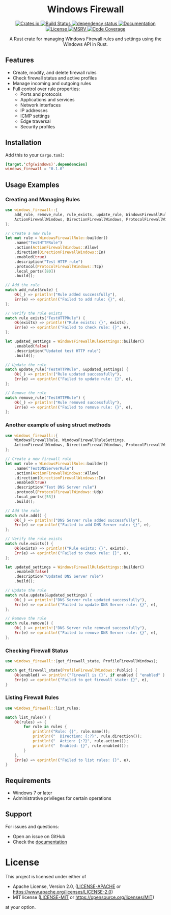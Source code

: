 <h1 align="center">Windows Firewall</h1>

<p align="center">
  <a href="https://crates.io/crates/windows_firewall">
    <img src="https://img.shields.io/crates/v/windows_firewall" alt="Crates.io">
  </a>
  <a href="https://github.com/lhenry-dev/windows-firewall-rs/actions/workflows/ci.yml?query=branch%3Amain">
    <img src="https://img.shields.io/github/actions/workflow/status/lhenry-dev/windows-firewall-rs/ci.yml?branch=main" alt="Build Status">
  </a>
  <a href="https://deps.rs/repo/github/lhenry-dev/windows-firewall-rs">
    <img src="https://deps.rs/repo/github/lhenry-dev/windows-firewall-rs/status.svg" alt="dependency status">
  </a>
  <a href="https://docs.rs/windows_firewall">
    <img src="https://docs.rs/windows_firewall/badge.svg" alt="Documentation">
  </a>
  <a href="https://crates.io/crates/windows_firewall">
    <img src="https://img.shields.io/crates/l/windows_firewall" alt="License">
  </a>
  <a href="https://github.com/rust-lang/rust/releases/tag/1.78.0">
    <img src="https://img.shields.io/badge/MSRV-1.78.0-dea584.svg?logo=rust)" alt="MSRV">
  </a>
  <a href="https://codecov.io/gh/lhenry-dev/windows-firewall-rs" >
    <img src="https://codecov.io/gh/lhenry-dev/windows-firewall-rs/graph/badge.svg?token=3M3WXGC4KW" alt="Code Coverage">
  </a>
</p>

<p align="center">
  A Rust crate for managing Windows Firewall rules and settings using the Windows API in Rust.
</p>

## Features

- Create, modify, and delete firewall rules
- Check firewall status and active profiles
- Manage incoming and outgoing rules
- Full control over rule properties:
  - Ports and protocols
  - Applications and services
  - Network interfaces
  - IP addresses
  - ICMP settings
  - Edge traversal
  - Security profiles

## Installation

Add this to your `Cargo.toml`:

```toml
[target.'cfg(windows)'.dependencies]
windows_firewall = "0.1.0"
```

## Usage Examples

### Creating and Managing Rules

```rust
use windows_firewall::{
    add_rule, remove_rule, rule_exists, update_rule, WindowsFirewallRule, WindowsFirewallRuleSettings,
    ActionFirewallWindows, DirectionFirewallWindows, ProtocolFirewallWindows
};

// Create a new rule
let mut rule = WindowsFirewallRule::builder()
    .name("TestHTTPRule")
    .action(ActionFirewallWindows::Allow)
    .direction(DirectionFirewallWindows::In)
    .enabled(true)
    .description("Test HTTP rule")
    .protocol(ProtocolFirewallWindows::Tcp)
    .local_ports([80])
    .build();

// Add the rule
match add_rule(&rule) {
    Ok(_) => println!("Rule added successfully"),
    Err(e) => eprintln!("Failed to add rule: {}", e),
};

// Verify the rule exists
match rule_exists("TestHTTPRule") {
    Ok(exists) => println!("Rule exists: {}", exists),
    Err(e) => eprintln!("Failed to check rule: {}", e),
};

let updated_settings = WindowsFirewallRuleSettings::builder()
    .enabled(false)
    .description("Updated test HTTP rule")
    .build();

// Update the rule
match update_rule("TestHTTPRule", &updated_settings) {
    Ok(_) => println!("Rule updated successfully"),
    Err(e) => eprintln!("Failed to update rule: {}", e),
};

// Remove the rule
match remove_rule("TestHTTPRule") {
    Ok(_) => println!("Rule removed successfully"),
    Err(e) => eprintln!("Failed to remove rule: {}", e),
};
```

### Another example of using struct methods

```rust
use windows_firewall::{
    WindowsFirewallRule, WindowsFirewallRuleSettings,
    ActionFirewallWindows, DirectionFirewallWindows, ProtocolFirewallWindows
};

// Create a new firewall rule
let mut rule = WindowsFirewallRule::builder()
    .name("TestDNSServerRule")
    .action(ActionFirewallWindows::Allow)
    .direction(DirectionFirewallWindows::In)
    .enabled(true)
    .description("Test DNS Server rule")
    .protocol(ProtocolFirewallWindows::Udp)
    .local_ports([53])
    .build();

// Add the rule
match rule.add() {
    Ok(_) => println!("DNS Server rule added successfully"),
    Err(e) => eprintln!("Failed to add DNS Server rule: {}", e),
};

// Verify the rule exists
match rule.exists() {
    Ok(exists) => println!("Rule exists: {}", exists),
    Err(e) => eprintln!("Failed to check rule: {}", e),
};

let updated_settings = WindowsFirewallRuleSettings::builder()
    .enabled(false)
    .description("Updated DNS Server rule")
    .build();

// Update the rule
match rule.update(&updated_settings) {
    Ok(_) => println!("DNS Server rule updated successfully"),
    Err(e) => eprintln!("Failed to update DNS Server rule: {}", e),
};

// Remove the rule
match rule.remove() {
    Ok(_) => println!("DNS Server rule removed successfully"),
    Err(e) => eprintln!("Failed to remove DNS Server rule: {}", e),
};
```

### Checking Firewall Status

```rust
use windows_firewall::{get_firewall_state, ProfileFirewallWindows};

match get_firewall_state(ProfileFirewallWindows::Public) {
    Ok(enabled) => println!("Firewall is {}", if enabled { "enabled" } else { "disabled" }),
    Err(e) => eprintln!("Failed to get firewall state: {}", e),
}
```

### Listing Firewall Rules

```rust
use windows_firewall::list_rules;

match list_rules() {
    Ok(rules) => {
        for rule in rules {
            println!("Rule: {}", rule.name());
            println!("  Direction: {:?}", rule.direction());
            println!("  Action: {:?}", rule.action());
            println!("  Enabled: {}", rule.enabled());
        }
    },
    Err(e) => eprintln!("Failed to list rules: {}", e),
}
```

## Requirements

- Windows 7 or later
- Administrative privileges for certain operations

## Support

For issues and questions:
- Open an issue on GitHub
- Check the [documentation](https://docs.rs/windows_firewall)

# License

This project is licensed under either of

 * Apache License, Version 2.0, ([LICENSE-APACHE](LICENSE-APACHE) or
   <https://www.apache.org/licenses/LICENSE-2.0>)
 * MIT license ([LICENSE-MIT](LICENSE-MIT) or
   <https://opensource.org/licenses/MIT>)

at your option.
